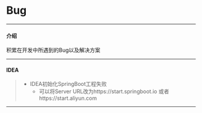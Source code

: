 # Bug

---------

#### 介绍

积累在开发中所遇到的Bug以及解决方案

----------

#### IDEA

> - IDEA初始化SpringBoot工程失败
>   - 可以将Server URL改为https://start.springboot.io 或者https://start.aliyun.com

----------